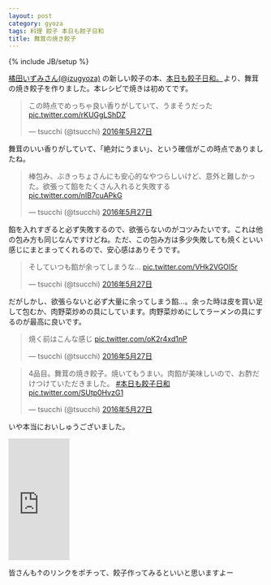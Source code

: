 ```yaml
---
layout: post
category: gyoza
tags: 料理 餃子 本日も餃子日和
title: 舞茸の焼き餃子
---
```

{% include JB/setup %}

[橘田いずみさん(@izugyoza)](https://twitter.com/izugyoza) の新しい餃子の本、<a  href="http://www.amazon.co.jp/gp/product/439114834X/ref=as_li_qf_sp_asin_tl?ie=UTF8&camp=247&creative=1211&creativeASIN=439114834X&linkCode=as2&tag=tsucchisblog-22">本日も餃子日和。</a><img src="http://ir-jp.amazon-adsystem.com/e/ir?t=tsucchisblog-22&l=as2&o=9&a=439114834X" width="1" height="1" border="0" alt="" style="border:none !important; margin:0px !important;" />より、舞茸の焼き餃子を作りました。本レシピで焼きは初めてです。


<blockquote class="twitter-tweet" data-lang="ja"><p lang="ja" dir="ltr">この時点でめっちゃ良い香りがしていて、うまそうだった <a href="https://t.co/rKUGgLShDZ">pic.twitter.com/rKUGgLShDZ</a></p>&mdash; tsucchi (@tsucchi) <a href="https://twitter.com/tsucchi/status/736188013558960128">2016年5月27日</a></blockquote>
<script async src="//platform.twitter.com/widgets.js" charset="utf-8"></script>

舞茸のいい香りがしていて、「絶対にうまい」、という確信がこの時点でありましたね。

<blockquote class="twitter-tweet" data-lang="ja"><p lang="ja" dir="ltr">棒包み、ぶきっちょさんにも安心的なやつらしいけど、意外と難しかった。欲張って餡をたくさん入れると失敗する <a href="https://t.co/nIB7cuAPkG">pic.twitter.com/nIB7cuAPkG</a></p>&mdash; tsucchi (@tsucchi) <a href="https://twitter.com/tsucchi/status/736188279033208832">2016年5月27日</a></blockquote>
<script async src="//platform.twitter.com/widgets.js" charset="utf-8"></script>

餡を入れすぎると必ず失敗するので、欲張らないのがコツみたいです。これは他の包み方も同じなんですけどね。ただ、この包み方は多少失敗しても焼くといい感じにまとまってくれるので、安心感はありそうです。

<blockquote class="twitter-tweet" data-lang="ja"><p lang="ja" dir="ltr">そしていつも餡が余ってしまうな... <a href="https://t.co/VHk2VGOI5r">pic.twitter.com/VHk2VGOI5r</a></p>&mdash; tsucchi (@tsucchi) <a href="https://twitter.com/tsucchi/status/736188471040081922">2016年5月27日</a></blockquote>
<script async src="//platform.twitter.com/widgets.js" charset="utf-8"></script>

だがしかし、欲張らないと必ず大量に余ってしまう餡...。余った時は皮を買い足して包むか、肉野菜炒めの具にしています。肉野菜炒めにしてラーメンの具にするのが最高に良いです。

<blockquote class="twitter-tweet" data-lang="ja"><p lang="ja" dir="ltr">焼く前はこんな感じ <a href="https://t.co/oK2r4xd1nP">pic.twitter.com/oK2r4xd1nP</a></p>&mdash; tsucchi (@tsucchi) <a href="https://twitter.com/tsucchi/status/736188566267535360">2016年5月27日</a></blockquote>
<script async src="//platform.twitter.com/widgets.js" charset="utf-8"></script>

<blockquote class="twitter-tweet" data-lang="ja"><p lang="ja" dir="ltr">4品目。舞茸の焼き餃子。焼いてもうまい。肉餡が美味しいので、お酢だけつけていただきました。 <a href="https://twitter.com/hashtag/%E6%9C%AC%E6%97%A5%E3%82%82%E9%A4%83%E5%AD%90%E6%97%A5%E5%92%8C?src=hash">#本日も餃子日和</a> <a href="https://t.co/SUtp0HvzG1">pic.twitter.com/SUtp0HvzG1</a></p>&mdash; tsucchi (@tsucchi) <a href="https://twitter.com/tsucchi/status/736187824903311361">2016年5月27日</a></blockquote>
<script async src="//platform.twitter.com/widgets.js" charset="utf-8"></script>

いや本当においしゅうございました。

<iframe src="http://rcm-fe.amazon-adsystem.com/e/cm?t=tsucchisblog-22&o=9&p=8&l=as1&asins=439114834X&ref=qf_sp_asin_til&fc1=000000&IS2=1&lt1=_blank&m=amazon&lc1=0000FF&bc1=000000&bg1=FFFFFF&f=ifr" style="width:120px;height:240px;" scrolling="no" marginwidth="0" marginheight="0" frameborder="0"></iframe>

皆さんも↑のリンクをポチって、餃子作ってみるといいと思いますよー
